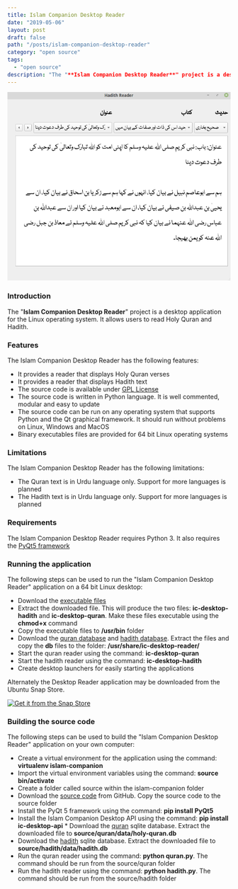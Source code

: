 ```yaml
---
title: Islam Companion Desktop Reader
date: "2019-05-06"
layout: post
draft: false
path: "/posts/islam-companion-desktop-reader"
category: "open source"
tags:
  - "open source"
description: "The "**Islam Companion Desktop Reader**" project is a desktop application for the Linux operating system. It allows users to read Holy Quran and Hadith."
---
```


![Islam Companion Desktop Reader](islamcompanion-desktop-reader.png)

### Introduction
The "**Islam Companion Desktop Reader**" project is a desktop application for the Linux operating system. It allows users to read Holy Quran and Hadith.

### Features
The Islam Companion Desktop Reader has the following features:

* It provides a reader that displays Holy Quran verses
* It provides a reader that displays Hadith text
* The source code is available under [GPL License](https://github.com/nadirlc/islam-companion-desktop/blob/master/LICENSE)
* The source code is written in Python language. It is well commented, modular and easy to update
* The source code can be run on any operating system that supports Python and the Qt graphical framework. It should run without problems on Linux, Windows and MacOS
* Binary executables files are provided for 64 bit Linux operating systems

### Limitations
The Islam Companion Desktop Reader has the following limitations:

* The Quran text is in Urdu language only. Support for more languages is planned
* The Hadith text is in Urdu language only. Support for more languages is planned

### Requirements
The Islam Companion Desktop Reader requires Python 3. It also requires the [PyQt5 framework](https://pypi.org/project/PyQt5/)

### Running the application
The following steps can be used to run the "Islam Companion Desktop Reader" application on a 64 bit Linux desktop:

* Download the [executable files](https://islamcompanion.pakjiddat.pk/islamcompanion/data/ic-desktop-reader.tar.bz2)
* Extract the downloaded file. This will produce the two files: **ic-desktop-hadith** and **ic-desktop-quran**. Make these files executable using the **chmod+x** command
* Copy the executable files to **/usr/bin** folder
* Download the [quran database](https://islamcompanion.pakjiddat.pk/islamcompanion/data/holy-quran.db.tar.bz2) and [hadith database](https://islamcompanion.pakjiddat.pk/islamcompanion/data/hadith.db.tar.bz2). Extract the files and copy the **db** files to the folder: **/usr/share/ic-desktop-reader/**
* Start the quran reader using the command: **ic-desktop-quran**
* Start the hadith reader using the command: **ic-desktop-hadith**
* Create desktop launchers for easily starting the applications

Alternately the Desktop Reader application may be downloaded from the Ubuntu Snap Store.

[![Get it from the Snap Store](https://snapcraft.io/static/images/badges/en/snap-store-black.svg)](https://snapcraft.io/islamcompanion)

### Building the source code
The following steps can be used to build the "Islam Companion Desktop Reader" application on your own computer:

* Create a virtual environment for the application using the command: **virtualenv islam-companion**
* Import the virtual environment variables using the command: **source bin/activate**
* Create a folder called source within the islam-companion folder
* Download the [source code](https://github.com/nadirlc/islam-companion-desktop-reader/archive/master.zip) from GitHub. Copy the source code to the source folder    
* Install the PyQt 5 framework using the command: **pip install PyQt5**
* Install the Islam Companion Desktop API using the command: **pip install ic-desktop-api**        * Download the [quran](https://islamcompanion.pakjiddat.pk/islamcompanion/data/holy-quran.db.tar.bz2) sqlite database. Extract the downloaded file to **source/quran/data/holy-quran.db**
* Download the [hadith](https://islamcompanion.pakjiddat.pk/islamcompanion/data/hadith.db.tar.bz2) sqlite database. Extract the downloaded file to **source/hadith/data/hadith.db**
* Run the quran reader using the command: **python quran.py**. The command should be run from the source/quran folder
* Run the hadith reader using the command: **python hadith.py**. The command should be run from the source/hadith folder
